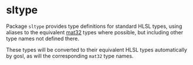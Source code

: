 # sltype

Package `sltype` provides type definitions for standard HLSL types, using aliases to the equivalent [mat32](https://goki.dev/mat32/v2) types where possible, but including other type names not defined there.

These types will be converted to their equivalent HLSL types automatically by gosl, as will the corresponding `mat32` type names.  

